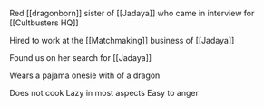 Red [[dragonborn]] sister of [[Jadaya]] who came in interview for [[Cultbusters HQ]]

Hired to work at the [[Matchmaking]] business of [[Jadaya]]

Found us on her search for [[Jadaya]]

Wears a pajama onesie with of a dragon

Does not cook
Lazy in most aspects
Easy to anger

